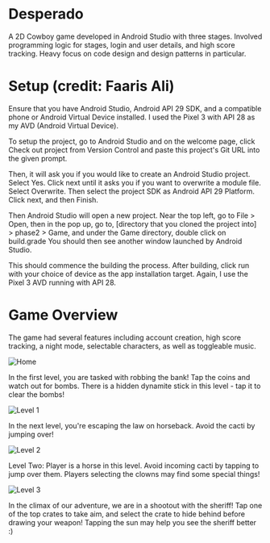 # Desperado
A 2D Cowboy game developed in Android Studio with three stages. Involved programming logic for stages, login and user details, and high score tracking. Heavy focus on code design and design patterns in particular.

# Setup (credit: Faaris Ali)

Ensure that you have Android Studio, Android API 29 SDK, and a compatible phone or Android Virtual Device installed. I used the Pixel 3 with API 28 as my AVD (Android Virtual Device).

To setup the project, go to Android Studio and on the welcome page, click Check out project from Version Control and paste this project's Git URL into the given prompt.

Then, it will ask you if you would like to create an Android Studio project. Select Yes. Click next until it asks you if you want to overwrite a module file. Select Overwrite. Then select the project SDK as Android API 29 Platform. Click next, and then Finish.

Then Android Studio will open a new project. Near the top left, go to File > Open, then in the pop up, go to, [directory that you cloned the project into] > phase2 > Game, and under the Game directory, double click on build.grade You should then see another window launched by Android Studio.

This should commence the building the process. After building, click run with your choice of device as the app installation target. Again, I use the Pixel 3 AVD running with API 28.

# Game Overview

The game had several features including account creation, high score tracking, a night mode, selectable characters, as well as toggleable music.

![Home](https://github.com/nikolamarunic/images/blob/master/home.png)

In the first level, you are tasked with robbing the bank! Tap the coins and watch out for bombs. There is a hidden dynamite stick in this level - tap it to clear the bombs!

![Level 1](https://github.com/nikolamarunic/images/blob/master/level1.png)

In the next level, you're escaping the law on horseback. Avoid the cacti by jumping over!

![Level 2](https://github.com/nikolamarunic/images/blob/master/level2.png)

Level Two: Player is a horse in this level. Avoid incoming cacti by tapping to jump over them. Players selecting the clowns may find some special things!

![Level 3](https://github.com/nikolamarunic/images/blob/master/level3.png)

In the climax of our adventure, we are in a shootout with the sheriff! Tap one of the top crates to take aim, and select the crate to hide behind before drawing your weapon! Tapping the sun may help you see the sheriff better :)

